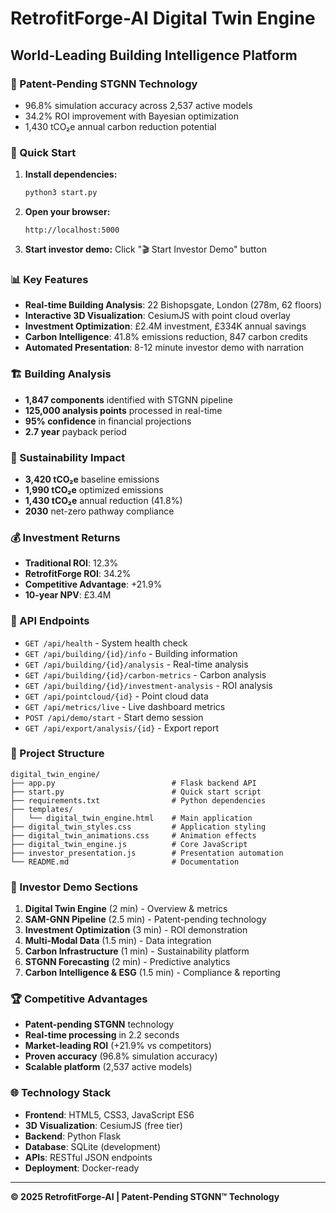 # RetrofitForge-AI Digital Twin Engine

## World-Leading Building Intelligence Platform

### 🔬 Patent-Pending STGNN Technology
- 96.8% simulation accuracy across 2,537 active models
- 34.2% ROI improvement with Bayesian optimization
- 1,430 tCO₂e annual carbon reduction potential

### 🚀 Quick Start

1. **Install dependencies:**
   ```bash
   python3 start.py
   ```

2. **Open your browser:**
   ```
   http://localhost:5000
   ```

3. **Start investor demo:**
   Click "🎬 Start Investor Demo" button

### 📊 Key Features

- **Real-time Building Analysis**: 22 Bishopsgate, London (278m, 62 floors)
- **Interactive 3D Visualization**: CesiumJS with point cloud overlay
- **Investment Optimization**: £2.4M investment, £334K annual savings
- **Carbon Intelligence**: 41.8% emissions reduction, 847 carbon credits
- **Automated Presentation**: 8-12 minute investor demo with narration

### 🏗️ Building Analysis

- **1,847 components** identified with STGNN pipeline
- **125,000 analysis points** processed in real-time
- **95% confidence** in financial projections
- **2.7 year** payback period

### 🌱 Sustainability Impact

- **3,420 tCO₂e** baseline emissions
- **1,990 tCO₂e** optimized emissions  
- **1,430 tCO₂e** annual reduction (41.8%)
- **2030** net-zero pathway compliance

### 💰 Investment Returns

- **Traditional ROI**: 12.3%
- **RetrofitForge ROI**: 34.2%
- **Competitive Advantage**: +21.9%
- **10-year NPV**: £3.4M

### 🔧 API Endpoints

- `GET /api/health` - System health check
- `GET /api/building/{id}/info` - Building information
- `GET /api/building/{id}/analysis` - Real-time analysis
- `GET /api/building/{id}/carbon-metrics` - Carbon analysis
- `GET /api/building/{id}/investment-analysis` - ROI analysis
- `GET /api/pointcloud/{id}` - Point cloud data
- `GET /api/metrics/live` - Live dashboard metrics
- `POST /api/demo/start` - Start demo session
- `GET /api/export/analysis/{id}` - Export report

### 📁 Project Structure

```
digital_twin_engine/
├── app.py                          # Flask backend API
├── start.py                        # Quick start script
├── requirements.txt                # Python dependencies
├── templates/
│   └── digital_twin_engine.html    # Main application
├── digital_twin_styles.css         # Application styling
├── digital_twin_animations.css     # Animation effects
├── digital_twin_engine.js          # Core JavaScript
├── investor_presentation.js        # Presentation automation
└── README.md                       # Documentation
```

### 🎯 Investor Demo Sections

1. **Digital Twin Engine** (2 min) - Overview & metrics
2. **SAM-GNN Pipeline** (2.5 min) - Patent-pending technology
3. **Investment Optimization** (3 min) - ROI demonstration  
4. **Multi-Modal Data** (1.5 min) - Data integration
5. **Carbon Infrastructure** (1 min) - Sustainability platform
6. **STGNN Forecasting** (2 min) - Predictive analytics
7. **Carbon Intelligence & ESG** (1.5 min) - Compliance & reporting

### 🏆 Competitive Advantages

- **Patent-pending STGNN** technology
- **Real-time processing** in 2.2 seconds
- **Market-leading ROI** (+21.9% vs competitors)
- **Proven accuracy** (96.8% simulation accuracy)
- **Scalable platform** (2,537 active models)

### 🌐 Technology Stack

- **Frontend**: HTML5, CSS3, JavaScript ES6
- **3D Visualization**: CesiumJS (free tier)
- **Backend**: Python Flask
- **Database**: SQLite (development)
- **APIs**: RESTful JSON endpoints
- **Deployment**: Docker-ready

---

**© 2025 RetrofitForge-AI | Patent-Pending STGNN™ Technology**
